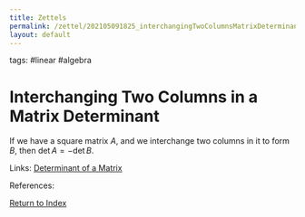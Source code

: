 ```yaml
---
title: Zettels
permalink: /zettel/202105091825_interchangingTwoColumnsMatrixDeterminant
layout: default
---
```

tags: #linear #algebra

# Interchanging Two Columns in a Matrix Determinant

If we have a square matrix $A$, and we interchange two columns in it
to form $B$, then $\textrm{det} \, A = - \textrm{det} \, B$.

Links: [Determinant of a Matrix](202105091818_determinantMatrix)

References: 

[Return to Index](index)